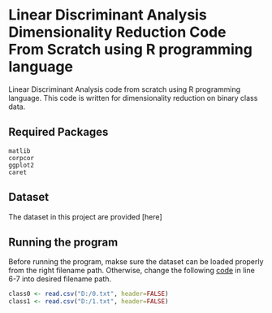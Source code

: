 # Linear Discriminant Analysis Dimensionality Reduction Code From Scratch using R programming language
Linear Discriminant Analysis code from scratch using R programming language. This code is written for dimensionality reduction on binary class data.

## Required Packages
`matlib`<br>
`corpcor`<br>
`ggplot2`<br>
`caret`<br>

## Dataset
The dataset in this project are provided [here]

## Running the program
Before running the program, makse sure the dataset can be loaded properly from the right filename path. Otherwise, change the following [code](https://github.com/liemwellys/LinearDiscriminantAnalysis-R-FromScratch/blob/master/LDA.R) in line 6-7 into desired filename path.

```R
class0 <- read.csv("D:/0.txt", header=FALSE)
class1 <- read.csv("D:/1.txt", header=FALSE)
```
